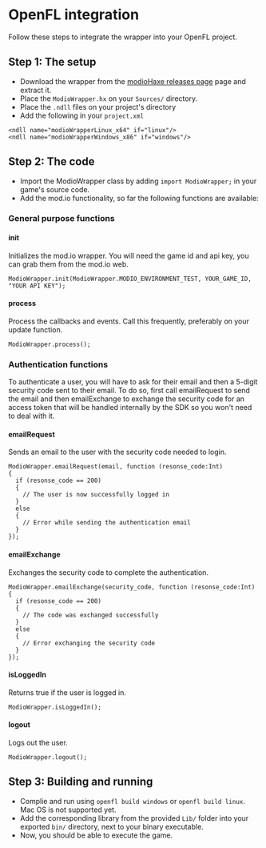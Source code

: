 
# OpenFL integration

Follow these steps to integrate the wrapper into your OpenFL project.

## Step 1: The setup

* Download the wrapper from the [modioHaxe releases page](https://github.com/Turupawn/modioHaxe/releases) page and extract it.
* Place the `ModioWrapper.hx` on your `Sources/` directory.
* Place the `.ndll` files on your project's directory
* Add the following in your `project.xml`
```
<ndll name="modioWrapperLinux_x64" if="linux"/>
<ndll name="modioWrapperWindows_x86" if="windows"/>
```

## Step 2: The code

* Import the ModioWrapper class by adding `import ModioWrapper;` in your game's source code.
* Add the mod.io functionality, so far the following functions are available:

### General purpose functions

#### init

Initializes the mod.io wrapper. You will need the game id and api key, you can grab them from the mod.io web.

```
ModioWrapper.init(ModioWrapper.MODIO_ENVIRONMENT_TEST, YOUR_GAME_ID, "YOUR API KEY");
```

#### process

Process the callbacks and events. Call this frequently, preferably on your update function.

```
ModioWrapper.process();
```

### Authentication functions

To authenticate a user, you will have to ask for their email and then a 5-digit security code sent to their email.
To do so, first call emailRequest to send the email and then emailExchange to exchange the security code for an
access token that will be handled internally by the SDK so you won't need to deal with it.

#### emailRequest

Sends an email to the user with the security code needed to login.

```
ModioWrapper.emailRequest(email, function (resonse_code:Int)
{
  if (resonse_code == 200)
  {
    // The user is now successfully logged in
  }
  else
  {
    // Error while sending the authentication email
  }
});
```

#### emailExchange

Exchanges the security code to complete the authentication.

```
ModioWrapper.emailExchange(security_code, function (resonse_code:Int)
{
  if (resonse_code == 200)
  {
    // The code was exchanged successfully
  }
  else
  {
    // Error exchanging the security code
  }
});
```

#### isLoggedIn

Returns true if the user is logged in.

```
ModioWrapper.isLoggedIn();
```

#### logout

Logs out the user.

```
ModioWrapper.logout();
```

## Step 3: Building and running

* Complie and run using `openfl build windows` or `openfl build linux`. Mac OS is not supported yet.
* Add the corresponding library from the provided `Lib/` folder into your exported `bin/` directory, next to your binary executable.
* Now, you should be able to execute the game.
